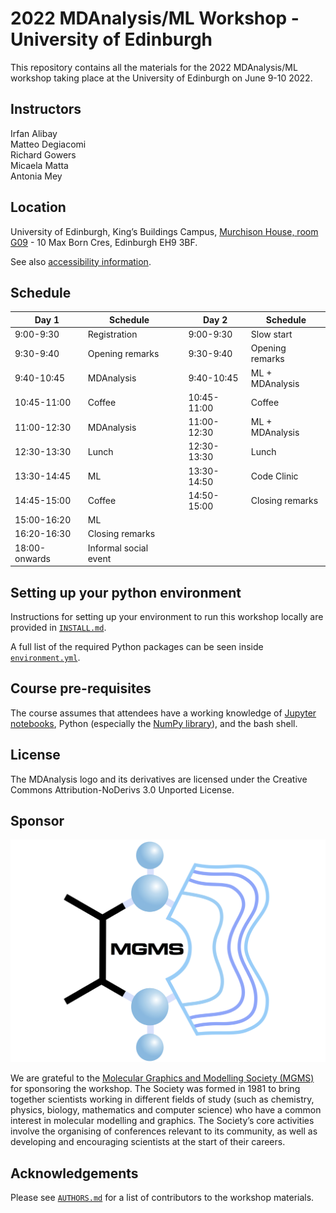 # 2022 MDAnalysis/ML Workshop - University of Edinburgh 

This repository contains all the materials for the 2022 MDAnalysis/ML workshop taking place at the University of Edinburgh on June 9-10 2022.

## Instructors
Irfan Alibay    
Matteo Degiacomi   
Richard Gowers   
Micaela Matta   
Antonia Mey   

## Location

University of Edinburgh, King’s Buildings Campus, [Murchison House, room G09](https://www.ed.ac.uk/timetabling-examinations/timetabling/room-bookings/bookable-rooms3/room/0654_00_G.09) - 10 Max Born Cres, Edinburgh EH9 3BF. 

See also [accessibility information](https://www.accessable.co.uk/the-university-of-edinburgh/king-s-buildings/access-guides/murchison-house#d2279e8b-6141-084a-857c-3d756f3983bb).


## Schedule

|  Day 1 	| Schedule| 	| Day 2 	| Schedule|
|---------------	|-----------------------|---	|---	|---	|
| 9:00-9:30     	| Registration          	|   	|  9:00-9:30	|  Slow start 	|
| 9:30-9:40     	| Opening remarks       	|   	| 9:30-9:40    	| Opening remarks  |
| 9:40-10:45   	| MDAnalysis            	|   	|  9:40-10:45   	| ML + MDAnalysis	|
| 10:45-11:00   	| Coffee                	|   	|   10:45-11:00  	| Coffee 	|
| 11:00-12:30   	| MDAnalysis            	|   	|   11:00-12:30 	| ML + MDAnalysis	|
| 12:30-13:30   	| Lunch                 	|   	|  12:30-13:30 	| Lunch |
| 13:30-14:45   	| ML                    	|   	|  13:30-14:50 	|  Code Clinic 	|
| 14:45-15:00   	| Coffee                	|   	|  14:50-15:00  | Closing remarks |
| 15:00-16:20   	| ML                    	|   	|  ||
| 16:20-16:30   	| Closing remarks       	|   	|  ||
| 18:00-onwards 	| Informal social event 	|   	|   	|   	|


## Setting up your python environment

Instructions for setting up your environment to run this workshop locally
are provided in [`INSTALL.md`](INSTALL.md).


A full list of the required Python packages can be seen inside [`environment.yml`](environment.yml).


## Course pre-requisites

The course assumes that attendees have a working knowledge of [Jupyter notebooks][1], Python (especially the [NumPy library][2]), and the bash shell.


<!--## Binder-->

<!--The tutorial materials can be accessed online via Google Colab.-->
<!--To launch the Colab instance, click here-->


## License

<!--TBA-->
The MDAnalysis logo and its derivatives are licensed under the Creative Commons Attribution-NoDerivs 3.0 Unported License.

## Sponsor 

![logo](cropped-mgms_logo_clean_2014_square.png)

We are grateful to the [Molecular Graphics and Modelling Society (MGMS)](https://www.mgms.org/WordPress/about/) for sponsoring the workshop.
The Society was formed in 1981 to bring together scientists working in different fields of study (such as chemistry, physics, biology, mathematics and computer science) who have a common interest in molecular modelling and graphics. The Society’s core activities involve the organising of conferences relevant to its community, as well as developing and encouraging scientists at the start of their careers.


## Acknowledgements

Please see [`AUTHORS.md`](AUTHORS.md) for a list of contributors to the workshop
materials.

##
[1]: https://jupyter-notebook.readthedocs.io/en/stable/
[2]: https://numpy.org/
